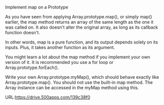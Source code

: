 Implement map on a Prototype

As you have seen from applying Array.prototype.map(), or simply map() earlier, the map method returns an array of the same length as the one it was called on. It also doesn't alter the original array, as long as its callback function doesn't.

In other words, map is a pure function, and its output depends solely on its inputs. Plus, it takes another function as its argument.

You might learn a lot about the map method if you implement your own version of it. It is recommended you use a for loop or Array.prototype.forEach().

Write your own Array.prototype.myMap(), which should behave exactly like Array.prototype.map(). You should not use the built-in map method. The Array instance can be accessed in the myMap method using this.


URL:https://drive.500apps.com/139c38f0

